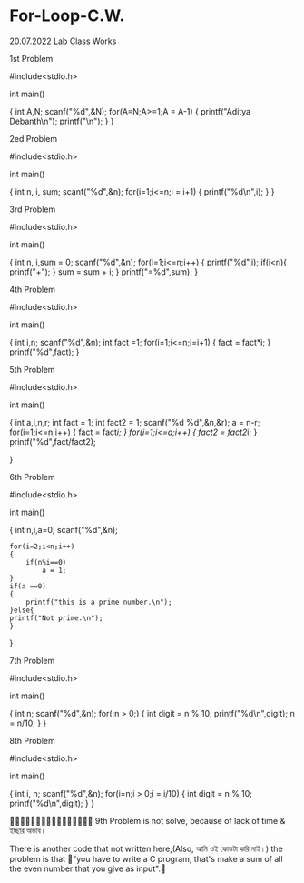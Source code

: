 # For-Loop-C.W.
20.07.2022 Lab Class Works

1st Problem

#include<stdio.h>

int main()

{
    int A,N;
    scanf("%d",&N);
    for(A=N;A>=1;A = A-1)
    {
        printf("Aditya Debanth\n");
        printf("\n");
    }
}

2ed Problem

#include<stdio.h>

int main()

{
    int n, i, sum;
    scanf("%d",&n);
    for(i=1;i<=n;i = i+1)
    {
        printf("%d\n",i);
    }
}

3rd Problem

#include<stdio.h>

int main()

{
    int n, i,sum = 0;
    scanf("%d",&n);
    for(i=1;i<=n;i++)
    {
        printf("%d",i);
        if(i<n){
            printf("+");
        }
        sum = sum + i;
    }
    printf("=%d",sum);
}

4th Problem

#include<stdio.h>

int main()

{
    int i,n;
    scanf("%d",&n);
    int fact =1;
    for(i=1;i<=n;i=i+1)
    {
        fact = fact*i;
    }
    printf("%d",fact);
}

5th Problem

#include<stdio.h>

int main()

{
    int a,i,n,r;
    int fact = 1;
    int fact2 = 1;
    scanf("%d %d",&n,&r);
    a = n-r;
    for(i=1;i<=n;i++)
    {
        fact = fact*i;
    }
    for(i=1;i<=a;i++)
    {
        fact2 = fact2*i;
    }
    printf("%d",fact/fact2);

}

6th Problem 

#include<stdio.h>

int main()

{
    int n,i,a=0;
    scanf("%d",&n);

    for(i=2;i<n;i++)
    {
        if(n%i==0)
            a = 1;
    }
    if(a ==0)
    {
        printf("this is a prime number.\n");
    }else{
    printf("Not prime.\n");
    }
}

7th Problem 

#include<stdio.h>

int main()

{
    int n;
    scanf("%d",&n);
    for(;n > 0;)
    {
        int digit = n % 10;
        printf("%d\n",digit);
        n = n/10;
    }
}

8th Problem

#include<stdio.h>

int main()

{
    int i, n;
    scanf("%d",&n);
    for(i=n;i > 0;i = i/10)
    {
        int digit = n % 10;
        printf("%d\n",digit);
    }
}

🚩🚩🚩🚩🚩🚩🚩🚩🚩🚩🚩🚩🚩🚩🚩🚩
9th Problem is not solve, because of lack of time & ইচ্ছার অভাব। 

There is another code that not written here,(Also, আমি ওই কোডটা করি নাই।) the problem is that 
🚩"you have to write a C program, that's make a sum of all the even number that you give as input".🚩
